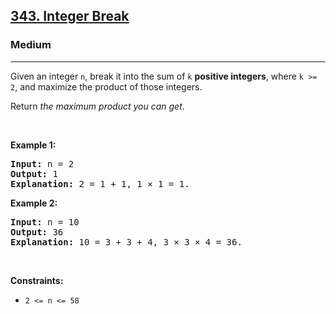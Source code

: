 <h2><a href="https://leetcode.com/problems/integer-break/">343. Integer Break</a></h2><h3>Medium</h3><hr><div bis_skin_checked="1"><p>Given an integer <code>n</code>, break it into the sum of <code>k</code> <strong>positive integers</strong>, where <code>k &gt;= 2</code>, and maximize the product of those integers.</p>

<p>Return <em>the maximum product you can get</em>.</p>

<p>&nbsp;</p>
<p><strong>Example 1:</strong></p>

<pre style="position: relative;"><strong>Input:</strong> n = 2
<strong>Output:</strong> 1
<strong>Explanation:</strong> 2 = 1 + 1, 1 × 1 = 1.
<div class="open_grepper_editor" title="Edit &amp; Save To Grepper" bis_skin_checked="1"></div></pre>

<p><strong>Example 2:</strong></p>

<pre style="position: relative;"><strong>Input:</strong> n = 10
<strong>Output:</strong> 36
<strong>Explanation:</strong> 10 = 3 + 3 + 4, 3 × 3 × 4 = 36.
<div class="open_grepper_editor" title="Edit &amp; Save To Grepper" bis_skin_checked="1"></div></pre>

<p>&nbsp;</p>
<p><strong>Constraints:</strong></p>

<ul>
	<li><code>2 &lt;= n &lt;= 58</code></li>
</ul>
</div>
